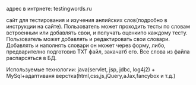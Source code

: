 адрес в интрнете: testingwords.ru

сайт для тестирования и изучения анлийских слов(подробно в инструкции на сайте). Пользователь может проходить тесты по словам встроенным 
или добавлять свои, и получать оценкипо каждому тесту. 
Пользователь может добавлять и редактировать свои словари. Добавлять и наполнять словари он может через форму, 
либо, предварително подготовив TXT файл, закачатб его. Все слова из файла распарсяться в БД.

Используемые технологии: java(servlet, jsp, jdbc, log4j2) + MySql+адаптиваня верстка(html,css,js,jQuery,aJax,fancybox и т.д.) 
